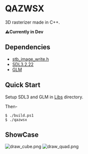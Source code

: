 # QAZWSX

3D rasterizer made in C++.

**⚠️Currently in Dev**

## Dependencies

* [stb_image_write.h](https://github.com/nothings/stb/blob/master/stb_image_write.h)
* [SDL3.2.22](https://www.libsdl.org/)
* [GLM](https://github.com/g-truc/glm)

## Quick Start

Setup SDL3 and GLM in [Libs](Libs/) directory.

Then-
```
$ ./build.ps1
$ ./qazwsx
```

## ShowCase

![draw_cube.png](Out/Progress/draw_cube.png)
![draw_quad.png](Out/Progress/draw_quad.png)
